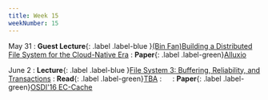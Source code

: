 ```yaml
---
title: Week 15
weekNumber: 15
---
```


May 31
: **Guest Lecture**{: .label .label-blue }[(Bin Fan)](https://www.alluxio.io/)[Building a Distributed File System for the Cloud-Native Era](/sp22/assets/slides/guest_binfan.pdf)
    : **Paper**{: .label .label-green}[Alluxio](https://www2.eecs.berkeley.edu/Pubs/TechRpts/2018/EECS-2018-29.html)

June 2
: **Lecture**{: .label .label-blue }[File System 3: Buffering, Reliability, and Transactions](/sp22/assets/slides/lec21_file3.pdf)
    : **Read**{: .label .label-green}[TBA](#)
: &emsp;
    : **Paper**{: .label .label-green}[OSDI'16 EC-Cache](https://www.usenix.org/conference/osdi16/technical-sessions/presentation/rashmi)
